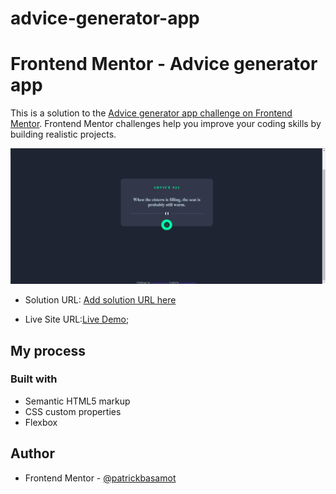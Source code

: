 # advice-generator-app

# Frontend Mentor - Advice generator app

This is a solution to the [Advice generator app challenge on Frontend Mentor](https://www.frontendmentor.io/challenges/advice-generator-app-QdUG-13db). Frontend Mentor challenges help you improve your coding skills by building realistic projects.


![Design preview for the Advice generator app coding challenge](./images/Screenshot%20from%202022-04-07%2011-42-12.png)

- Solution URL: [Add solution URL here](https://github.com/patrickbasamot/advice-generator-app)

- Live Site URL:[Live Demo](https://patrickbasamot.github.io/advice-generator-app/);

## My process

### Built with

- Semantic HTML5 markup
- CSS custom properties
- Flexbox

## Author
- Frontend Mentor - [@patrickbasamot](https://www.frontendmentor.io/profile/patrickbasamot)

